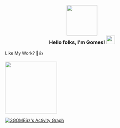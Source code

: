 <h3 align="center">
  <img src="https://images-wixmp-ed30a86b8c4ca887773594c2.wixmp.com/f/a70a9edf-b435-4e40-9f50-8f792d57a6be/dboex45-bff034ec-7558-45d6-b1d0-39adfc63ac93.gif?token=eyJ0eXAiOiJKV1QiLCJhbGciOiJIUzI1NiJ9.eyJzdWIiOiJ1cm46YXBwOjdlMGQxODg5ODIyNjQzNzNhNWYwZDQxNWVhMGQyNmUwIiwiaXNzIjoidXJuOmFwcDo3ZTBkMTg4OTgyMjY0MzczYTVmMGQ0MTVlYTBkMjZlMCIsIm9iaiI6W1t7InBhdGgiOiJcL2ZcL2E3MGE5ZWRmLWI0MzUtNGU0MC05ZjUwLThmNzkyZDU3YTZiZVwvZGJvZXg0NS1iZmYwMzRlYy03NTU4LTQ1ZDYtYjFkMC0zOWFkZmM2M2FjOTMuZ2lmIn1dXSwiYXVkIjpbInVybjpzZXJ2aWNlOmZpbGUuZG93bmxvYWQiXX0.jUlee5Hou4mVvqshE1YEj0T1Ne5znUG729x5vx80oXA" width="100">
  <div>
    Hello folks, I'm Gomes!
    <img src="https://media.giphy.com/media/hvRJCLFzcasrR4ia7z/giphy.gif" width="28">
  </div>
</h3>

Like My Work? 🙂👍

<a href="https://www.buymeacoffee.com/3gomesz"><img width="170px" src="https://images.squarespace-cdn.com/content/v1/5cf6ec742e677c000119beb3/1566854989502-29SON0XHXO08IB6JQ671/68747470733a2f2f617a3734333730322e766f2e6d7365636e642e6e65742f63646e2f6b6f6669312e706e673f763d61.png"/></a>

<!-- https://github.com/ashutosh00710/github-readme-activity-graph -->
<a href="https://github.com/ashutosh00710/github-readme-activity-graph"><img alt="3GOMESz's Activity Graph" src="https://denvercoder1-activity-graph.herokuapp.com/graph/?username=3GOMESz&bg_color=080a12&color=ffdb59&line=3bd8ff&point=FFFFFF&hide_border=true" /></a>
